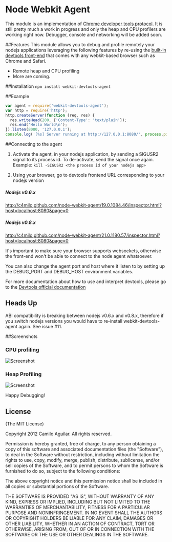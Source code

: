 # Node Webkit Agent
This module is an implementation of
[Chrome developer tools protocol](http://code.google.com/chrome/devtools/docs/protocol/1.0/index.html).
It is still pretty much a work in progress and only the heap and CPU profilers are working right now. Debugger, console
and networking will be added soon.

##Features
This module allows you to debug and profile remotely your nodejs applications
leveraging the following features by re-using the [built-in devtools front-end](http://code.google.com/chrome/devtools/docs/overview.html)
that comes with any webkit-based browser such as Chrome and Safari.

* Remote heap and CPU profiling
* More are coming.

##Installation
`npm install webkit-devtools-agent`

##Example
```javascript
var agent = require('webkit-devtools-agent');
var http = require('http');
http.createServer(function (req, res) {
  res.writeHead(200, {'Content-Type': 'text/plain'});
  res.end('Hello World\n');
}).listen(8080, '127.0.0.1');
console.log('[%s] Server running at http://127.0.0.1:8080/', process.pid);
```
##Connecting to the agent

1. Activate the agent, in your nodejs application, by sending a SIGUSR2 signal to its process id. To de-activate, send the signal once again.
Example: 
`kill -SIGUSR2 <the process id of your nodejs app>`

2. Using your browser, go to devtools frontend URL corresponding to your nodejs version
##### Nodejs v0.6.x
http://c4milo.github.com/node-webkit-agent/19.0.1084.46/inspector.html?host=localhost:8080&page=0
##### Nodejs v0.8.x
http://c4milo.github.com/node-webkit-agent/21.0.1180.57/inspector.html?host=localhost:8080&page=0

It's important to make sure your browser supports websockets, otherwise the front-end won't be able to connect to the node agent whatsoever.

You can also change the agent port and host where it listen to by setting up the DEBUG_PORT and DEBUG_HOST environment variables.

For more documentation about how to use and interpret devtools, please go to the [Devtools official documentation](http://code.google.com/chrome/devtools/docs/overview.html)

## Heads Up
ABI compatibility is breaking between nodejs v0.6.x and v0.8.x, therefore if you switch nodejs versions you would have to re-install 
webkit-devtools-agent again. See issue #11.

##Screenshots
### CPU profiling
![Screenshot](http://i.imgur.com/XLFG5.png)

### Heap Profiling
![Screenshot](http://i.imgur.com/2jkme.png)


Happy Debugging!

## License
(The MIT License)

Copyright 2012 Camilo Aguilar. All rights reserved.

Permission is hereby granted, free of charge, to any person obtaining a copy
of this software and associated documentation files (the "Software"), to
deal in the Software without restriction, including without limitation the
rights to use, copy, modify, merge, publish, distribute, sublicense, and/or
sell copies of the Software, and to permit persons to whom the Software is
furnished to do so, subject to the following conditions:

The above copyright notice and this permission notice shall be included in
all copies or substantial portions of the Software.

THE SOFTWARE IS PROVIDED "AS IS", WITHOUT WARRANTY OF ANY KIND, EXPRESS OR
IMPLIED, INCLUDING BUT NOT LIMITED TO THE WARRANTIES OF MERCHANTABILITY,
FITNESS FOR A PARTICULAR PURPOSE AND NONINFRINGEMENT. IN NO EVENT SHALL THE
AUTHORS OR COPYRIGHT HOLDERS BE LIABLE FOR ANY CLAIM, DAMAGES OR OTHER
LIABILITY, WHETHER IN AN ACTION OF CONTRACT, TORT OR OTHERWISE, ARISING
FROM, OUT OF OR IN CONNECTION WITH THE SOFTWARE OR THE USE OR OTHER DEALINGS
IN THE SOFTWARE.
